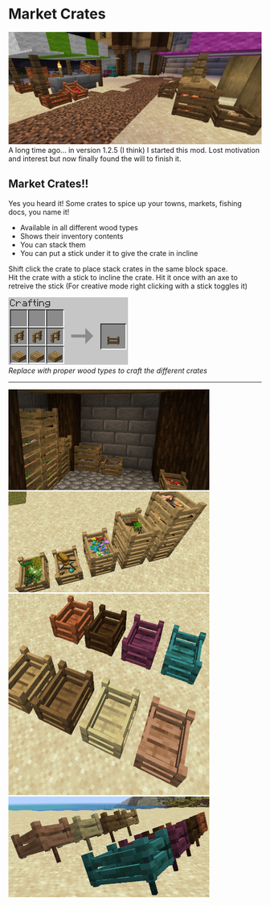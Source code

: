 # Market Crates

![](images/market.png)  
A long time ago... in version 1.2.5 (I think) I started this mod. Lost motivation and interest but now finally found the will to finish it.
## Market Crates!!  
Yes you heard it! Some crates to spice up your towns, markets, fishing docs, you name it!
- Available in all different wood types
- Shows their inventory contents
- You can stack them 
- You can put a stick under it to give the crate in incline

Shift click the crate to place stack crates in the same block space.  
Hit the crate with a stick to incline the crate. Hit it once with an axe to retreive the stick (For creative mode right clicking with a stick toggles it)  

![](images/crafting.png)  
*Replace with proper wood types to craft the different crates*

***
![](images/cellar.png)  
![](images/stacked_crates.png)  
![](images/wood_types.png)  
![](images/inclined.png)  

